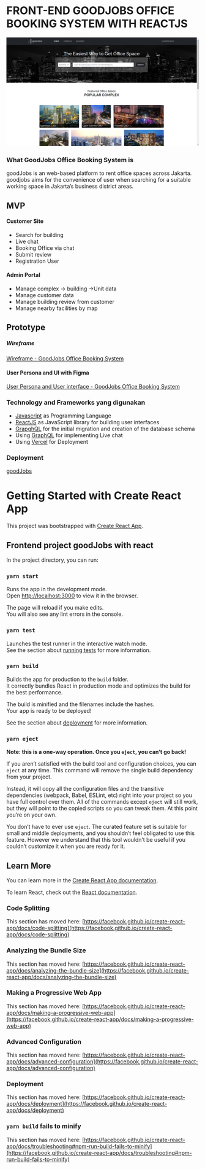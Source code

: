 # FRONT-END GOODJOBS OFFICE BOOKING SYSTEM WITH REACTJS
![user interface](user_interface.png?raw=true "user interface")

### What GoodJobs Office Booking System is

goodJobs is an web-based platform to rent office spaces across Jakarta. goodjobs aims for the convenience of user when searching for a suitable working space in Jakarta’s business district areas.

## MVP

#### Customer Site

* Search for building
* Live chat
* Booking Office via chat
* Submit review
* Registration User

#### Admin Portal

* Manage complex -> building ->Unit data
* Manage customer data
* Manage building review from customer
* Manage nearby facilities by map

## Prototype

##### Wireframe

<a href="https://whimsical.com/wireframe-tim-6-goodjobs-5eVSTMrbDHitPG5yLuw8FG">Wireframe - GoodJobs Office Booking System</a>

#### User Persona and UI with Figma

<a href="https://www.figma.com/file/LstK3aMA4Wf58DO8VhHAM6/ui%2Fux-goodjobs?node-id=18%3A2">User Persona and User interface - GoodJobs Office Booking System</a>

### Technology and Frameworks yang digunakan

* [Javascript](https://www.javascript.com//) as Programming Language  
* [ReactJS](https://reactjs.org/docs/getting-started.html) as JavaScript library for building user interfaces
* [GrapghQL](https://gorm.io/docs/) for the initial migration and creation of the database schema
* Using [GraphQL](https://graphql.org/) for implementing Live chat
* Using [Vercel](https://vercel.com/dashboard/) for Deployment

### Deployment
[goodJobs](goodjobs-mu.vercel.app)

# Getting Started with Create React App

This project was bootstrapped with [Create React App](https://github.com/facebook/create-react-app).

## Frontend project goodJobs with react

In the project directory, you can run:

### `yarn start`

Runs the app in the development mode.\
Open [http://localhost:3000](http://localhost:3000) to view it in the browser.

The page will reload if you make edits.\
You will also see any lint errors in the console.

### `yarn test`

Launches the test runner in the interactive watch mode.\
See the section about [running tests](https://facebook.github.io/create-react-app/docs/running-tests) for more information.

### `yarn build`

Builds the app for production to the `build` folder.\
It correctly bundles React in production mode and optimizes the build for the best performance.

The build is minified and the filenames include the hashes.\
Your app is ready to be deployed!

See the section about [deployment](https://facebook.github.io/create-react-app/docs/deployment) for more information.

### `yarn eject`

**Note: this is a one-way operation. Once you `eject`, you can’t go back!**

If you aren’t satisfied with the build tool and configuration choices, you can `eject` at any time. This command will remove the single build dependency from your project.

Instead, it will copy all the configuration files and the transitive dependencies (webpack, Babel, ESLint, etc) right into your project so you have full control over them. All of the commands except `eject` will still work, but they will point to the copied scripts so you can tweak them. At this point you’re on your own.

You don’t have to ever use `eject`. The curated feature set is suitable for small and middle deployments, and you shouldn’t feel obligated to use this feature. However we understand that this tool wouldn’t be useful if you couldn’t customize it when you are ready for it.

## Learn More

You can learn more in the [Create React App documentation](https://facebook.github.io/create-react-app/docs/getting-started).

To learn React, check out the [React documentation](https://reactjs.org/).

### Code Splitting

This section has moved here: [https://facebook.github.io/create-react-app/docs/code-splitting](https://facebook.github.io/create-react-app/docs/code-splitting)

### Analyzing the Bundle Size

This section has moved here: [https://facebook.github.io/create-react-app/docs/analyzing-the-bundle-size](https://facebook.github.io/create-react-app/docs/analyzing-the-bundle-size)

### Making a Progressive Web App

This section has moved here: [https://facebook.github.io/create-react-app/docs/making-a-progressive-web-app](https://facebook.github.io/create-react-app/docs/making-a-progressive-web-app)

### Advanced Configuration

This section has moved here: [https://facebook.github.io/create-react-app/docs/advanced-configuration](https://facebook.github.io/create-react-app/docs/advanced-configuration)

### Deployment

This section has moved here: [https://facebook.github.io/create-react-app/docs/deployment](https://facebook.github.io/create-react-app/docs/deployment)

### `yarn build` fails to minify

This section has moved here: [https://facebook.github.io/create-react-app/docs/troubleshooting#npm-run-build-fails-to-minify](https://facebook.github.io/create-react-app/docs/troubleshooting#npm-run-build-fails-to-minify)
